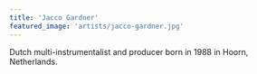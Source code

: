 ```yaml
---
title: 'Jacco Gardner'
featured_image: 'artists/jacco-gardner.jpg'
---
```

Dutch multi-instrumentalist and producer born in 1988 in Hoorn, Netherlands. 

